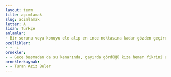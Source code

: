 ```yaml
---
layout: term
title: açımlamak
slug: acimlamak
letter: A
lisan: Türkçe
anlamlar:
- Bir sorunu veya konuyu ele alıp en ince noktasına kadar gözden geçirerek anlatmak; şerh etmek, teşrih etmek
ozellikler:
- - -i
ornekler:
- - Gece basmadan da su kenarında, çayırda gördüğü kıza hemen fikrini açımladı.
orneklerkaynak:
- - Turan Aziz Beler
---
```

